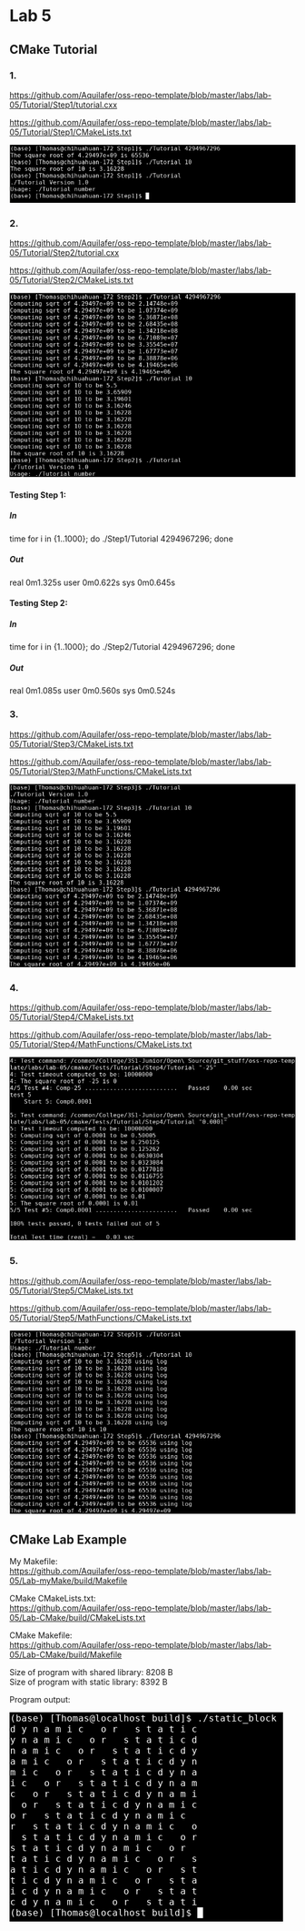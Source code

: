 # Lab 5

## CMake Tutorial

### 1.

https://github.com/Aquilafer/oss-repo-template/blob/master/labs/lab-05/Tutorial/Step1/tutorial.cxx

https://github.com/Aquilafer/oss-repo-template/blob/master/labs/lab-05/Tutorial/Step1/CMakeLists.txt

![](Step_1.png)

### 2.

https://github.com/Aquilafer/oss-repo-template/blob/master/labs/lab-05/Tutorial/Step2/tutorial.cxx

https://github.com/Aquilafer/oss-repo-template/blob/master/labs/lab-05/Tutorial/Step2/CMakeLists.txt

![](Step_2.png)

#### Testing Step 1:

##### In
time for i in {1..1000}; do ./Step1/Tutorial 4294967296; done

##### Out
real	0m1.325s
user	0m0.622s
sys 	0m0.645s

#### Testing Step 2:

##### In
time for i in {1..1000}; do ./Step2/Tutorial 4294967296; done

##### Out
real	0m1.085s
user	0m0.560s
sys 	0m0.524s


### 3.

https://github.com/Aquilafer/oss-repo-template/blob/master/labs/lab-05/Tutorial/Step3/CMakeLists.txt

https://github.com/Aquilafer/oss-repo-template/blob/master/labs/lab-05/Tutorial/Step3/MathFunctions/CMakeLists.txt

![](Step_3.png)

### 4.

https://github.com/Aquilafer/oss-repo-template/blob/master/labs/lab-05/Tutorial/Step4/CMakeLists.txt

https://github.com/Aquilafer/oss-repo-template/blob/master/labs/lab-05/Tutorial/Step4/MathFunctions/CMakeLists.txt

![](Step_4.png)

### 5.

https://github.com/Aquilafer/oss-repo-template/blob/master/labs/lab-05/Tutorial/Step5/CMakeLists.txt

https://github.com/Aquilafer/oss-repo-template/blob/master/labs/lab-05/Tutorial/Step5/MathFunctions/CMakeLists.txt

![](Step_5.png)

## CMake Lab Example

My Makefile: <br />
https://github.com/Aquilafer/oss-repo-template/blob/master/labs/lab-05/Lab-myMake/build/Makefile

CMake CMakeLists.txt: <br />
https://github.com/Aquilafer/oss-repo-template/blob/master/labs/lab-05/Lab-CMake/build/CMakeLists.txt

CMake Makefile: <br />
https://github.com/Aquilafer/oss-repo-template/blob/master/labs/lab-05/Lab-CMake/build/Makefile

Size of program with shared library: 8208 B <br />
Size of program with static library: 8392 B

Program output:

![](program_output.png)
